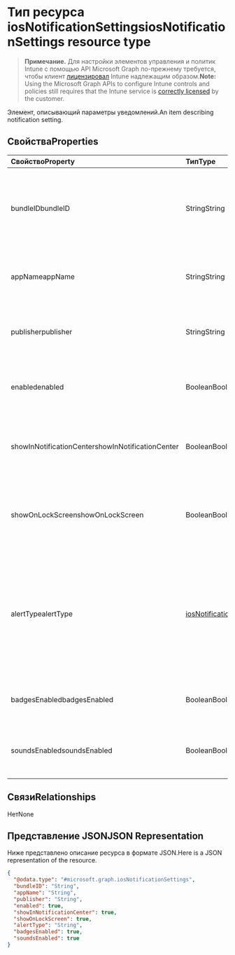 # <a name="iosnotificationsettings-resource-type"></a><span data-ttu-id="6440a-101">Тип ресурса iosNotificationSettings</span><span class="sxs-lookup"><span data-stu-id="6440a-101">iosNotificationSettings resource type</span></span>

> <span data-ttu-id="6440a-102">**Примечание.** Для настройки элементов управления и политик Intune с помощью API Microsoft Graph по-прежнему требуется, чтобы клиент [лицензировал](https://go.microsoft.com/fwlink/?linkid=839381) Intune надлежащим образом.</span><span class="sxs-lookup"><span data-stu-id="6440a-102">**Note:** Using the Microsoft Graph APIs to configure Intune controls and policies still requires that the Intune service is [correctly licensed](https://go.microsoft.com/fwlink/?linkid=839381) by the customer.</span></span>

<span data-ttu-id="6440a-103">Элемент, описывающий параметры уведомлений.</span><span class="sxs-lookup"><span data-stu-id="6440a-103">An item describing notification setting.</span></span>
## <a name="properties"></a><span data-ttu-id="6440a-104">Свойства</span><span class="sxs-lookup"><span data-stu-id="6440a-104">Properties</span></span>
|<span data-ttu-id="6440a-105">Свойство</span><span class="sxs-lookup"><span data-stu-id="6440a-105">Property</span></span>|<span data-ttu-id="6440a-106">Тип</span><span class="sxs-lookup"><span data-stu-id="6440a-106">Type</span></span>|<span data-ttu-id="6440a-107">Описание</span><span class="sxs-lookup"><span data-stu-id="6440a-107">Description</span></span>|
|:---|:---|:---|
|<span data-ttu-id="6440a-108">bundleID</span><span class="sxs-lookup"><span data-stu-id="6440a-108">bundleID</span></span>|<span data-ttu-id="6440a-109">String</span><span class="sxs-lookup"><span data-stu-id="6440a-109">String</span></span>|<span data-ttu-id="6440a-110">Идентификатор пакета для приложения, к которому необходимо применить эти параметры уведомлений.</span><span class="sxs-lookup"><span data-stu-id="6440a-110">Bundle id of app to which to apply these notification settings.</span></span>|
|<span data-ttu-id="6440a-111">appName</span><span class="sxs-lookup"><span data-stu-id="6440a-111">appName</span></span>|<span data-ttu-id="6440a-112">String</span><span class="sxs-lookup"><span data-stu-id="6440a-112">String</span></span>|<span data-ttu-id="6440a-113">Имя приложения, которое нужно связать со свойством bundleID.</span><span class="sxs-lookup"><span data-stu-id="6440a-113">Application name to be associated with the bundleID.</span></span>|
|<span data-ttu-id="6440a-114">publisher</span><span class="sxs-lookup"><span data-stu-id="6440a-114">publisher</span></span>|<span data-ttu-id="6440a-115">String</span><span class="sxs-lookup"><span data-stu-id="6440a-115">String</span></span>|<span data-ttu-id="6440a-116">Издатель, которого нужно связать со свойством bundleID.</span><span class="sxs-lookup"><span data-stu-id="6440a-116">Publisher to be associated with the bundleID.</span></span>|
|<span data-ttu-id="6440a-117">enabled</span><span class="sxs-lookup"><span data-stu-id="6440a-117">enabled</span></span>|<span data-ttu-id="6440a-118">Boolean</span><span class="sxs-lookup"><span data-stu-id="6440a-118">Boolean</span></span>|<span data-ttu-id="6440a-119">Указывает, разрешены ли уведомления для этого приложения.</span><span class="sxs-lookup"><span data-stu-id="6440a-119">Indicates whether notifications are allowed for this app.</span></span>|
|<span data-ttu-id="6440a-120">showInNotificationCenter</span><span class="sxs-lookup"><span data-stu-id="6440a-120">showInNotificationCenter</span></span>|<span data-ttu-id="6440a-121">Boolean</span><span class="sxs-lookup"><span data-stu-id="6440a-121">Boolean</span></span>|<span data-ttu-id="6440a-122">Указывает, можно ли отображать уведомления в центре уведомлений.</span><span class="sxs-lookup"><span data-stu-id="6440a-122">Indicates whether notifications can be shown in notification center.</span></span>|
|<span data-ttu-id="6440a-123">showOnLockScreen</span><span class="sxs-lookup"><span data-stu-id="6440a-123">showOnLockScreen</span></span>|<span data-ttu-id="6440a-124">Boolean</span><span class="sxs-lookup"><span data-stu-id="6440a-124">Boolean</span></span>|<span data-ttu-id="6440a-125">Указывает, можно ли отображать уведомления на экране блокировки.</span><span class="sxs-lookup"><span data-stu-id="6440a-125">Indicates whether notifications can be shown on the lock screen.</span></span>|
|<span data-ttu-id="6440a-126">alertType</span><span class="sxs-lookup"><span data-stu-id="6440a-126">alertType</span></span>|[<span data-ttu-id="6440a-127">iosNotificationAlertType</span><span class="sxs-lookup"><span data-stu-id="6440a-127">iosNotificationAlertType</span></span>](../resources/intune_deviceconfig_iosnotificationalerttype.md)|<span data-ttu-id="6440a-128">Определяет тип оповещения для уведомлений, связанных с этим приложением.</span><span class="sxs-lookup"><span data-stu-id="6440a-128">Indicates the type of alert for notifications for this app.</span></span> <span data-ttu-id="6440a-129">Возможные значения: `deviceDefault`, `banner`, `modal`, `none`.</span><span class="sxs-lookup"><span data-stu-id="6440a-129">Possible values are: `deviceDefault`, `banner`, `modal`, `none`.</span></span>|
|<span data-ttu-id="6440a-130">badgesEnabled</span><span class="sxs-lookup"><span data-stu-id="6440a-130">badgesEnabled</span></span>|<span data-ttu-id="6440a-131">Boolean</span><span class="sxs-lookup"><span data-stu-id="6440a-131">Boolean</span></span>|<span data-ttu-id="6440a-132">Указывает, разрешены ли эмблемы для этого приложения.</span><span class="sxs-lookup"><span data-stu-id="6440a-132">Indicates whether badges are allowed for this app.</span></span>|
|<span data-ttu-id="6440a-133">soundsEnabled</span><span class="sxs-lookup"><span data-stu-id="6440a-133">soundsEnabled</span></span>|<span data-ttu-id="6440a-134">Boolean</span><span class="sxs-lookup"><span data-stu-id="6440a-134">Boolean</span></span>|<span data-ttu-id="6440a-135">Указывает, разрешены ли звуковые сигналы для этого приложения.</span><span class="sxs-lookup"><span data-stu-id="6440a-135">Indicates whether sounds are allowed for this app.</span></span>|

## <a name="relationships"></a><span data-ttu-id="6440a-136">Связи</span><span class="sxs-lookup"><span data-stu-id="6440a-136">Relationships</span></span>
<span data-ttu-id="6440a-137">Нет</span><span class="sxs-lookup"><span data-stu-id="6440a-137">None</span></span>
## <a name="json-representation"></a><span data-ttu-id="6440a-138">Представление JSON</span><span class="sxs-lookup"><span data-stu-id="6440a-138">JSON Representation</span></span>
<span data-ttu-id="6440a-139">Ниже представлено описание ресурса в формате JSON.</span><span class="sxs-lookup"><span data-stu-id="6440a-139">Here is a JSON representation of the resource.</span></span>
<!-- {
  "blockType": "resource",
  "@odata.type": "microsoft.graph.iosNotificationSettings"
}
-->
``` json
{
  "@odata.type": "#microsoft.graph.iosNotificationSettings",
  "bundleID": "String",
  "appName": "String",
  "publisher": "String",
  "enabled": true,
  "showInNotificationCenter": true,
  "showOnLockScreen": true,
  "alertType": "String",
  "badgesEnabled": true,
  "soundsEnabled": true
}
```



